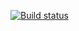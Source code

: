 [![Build status](https://ci.appveyor.com/api/projects/status/0150mhvtcspq48gb?svg=true)](https://ci.appveyor.com/project/DimaLaps/automatedhome3-1)
